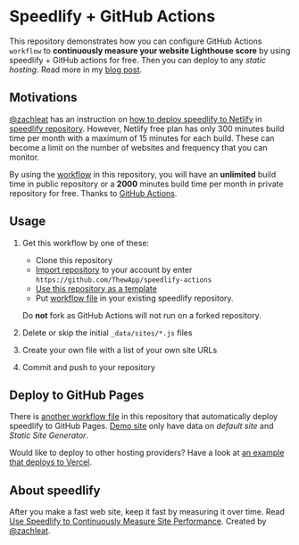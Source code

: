 # Speedlify + GitHub Actions

This repository demonstrates how you can configure GitHub Actions `workflow` to **continuously measure your website Lighthouse score** by using speedlify + GitHub actions for free. Then you can deploy to any _static hosting_. Read more in my [blog post](https://www.thewdhanat.com/blog/monitor-lighthouse-score-with-speedlify-+-github-actions/).

## Motivations

[@zachleat](https://www.zachleat.com/) has an instruction on [how to deploy speedlify to Netlify](https://github.com/zachleat/speedlify#deploy-to-netlify) in [speedlify repository](https://github.com/zachleat/speedlify). However, Netlify free plan has only 300 minutes build time per month with a maximum of 15 minutes for each build. These can become a limit on the number of websites and frequency that you can monitor.

By using the [workflow](.github/workflows/test-pages.yml) in this repository, you will have an **unlimited** build time in public repository or a **2000**
minutes build time per month in private repository for free. Thanks to [GitHub Actions](https://github.com/features/actions).

## Usage

1. Get this workflow by one of these:
   * Clone this repository
   * [Import repository](https://github.com/new/import) to your account by enter `https://github.com/ThewApp/speedlify-actions`
   * [Use this repository as a template](https://github.com/ThewApp/speedlify-actions/generate)
   * Put [workflow file](.github/workflows/test-pages.yml) in your existing speedlify repository.

   Do **not** fork as GitHub Actions will not run on a forked repository.
1. Delete or skip the initial `_data/sites/*.js` files
1. Create your own file with a list of your own site URLs
1. Commit and push to your repository

## Deploy to GitHub Pages

There is [another workflow file](.github/workflows/deploy-ghpages.yml) in this repository that automatically deploy speedlify to GitHub Pages. [Demo site](https://thewapp.github.io/speedlify-actions) only have data on _default site_ and _Static Site Generator_.

Would like to deploy to other hosting providers? Have a look at [an example that deploys to Vercel](https://github.com/ThewApp/speedlify-actions-vercel).

## About speedlify

After you make a fast web site, keep it fast by measuring it over time. Read [Use Speedlify to Continuously Measure Site Performance](https://www.zachleat.com/web/speedlify/). Created by [@zachleat](https://www.zachleat.com/).
